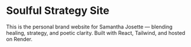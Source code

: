 # Soulful Strategy Site

This is the personal brand website for Samantha Josette — blending healing, strategy, and poetic clarity. Built with React, Tailwind, and hosted on Render. 